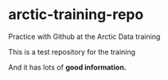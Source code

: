 # arctic-training-repo
Practice with Github at the Arctic Data training


This is a test repository for the training

And it has lots of **good information.** 
